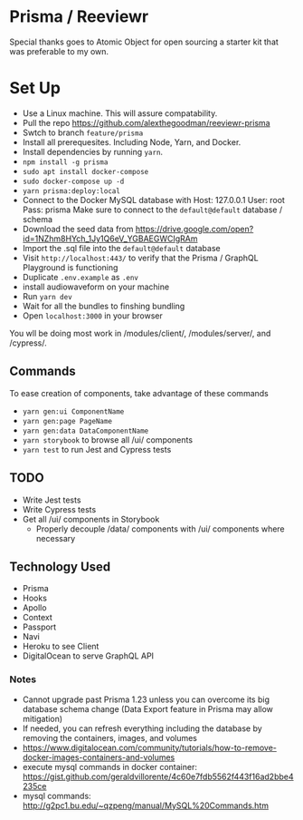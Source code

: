 # Prisma / Reeviewr

Special thanks goes to Atomic Object for open sourcing a starter kit that was preferable to my own.

# Set Up

- Use a Linux machine. This will assure compatability.
- Pull the repo https://github.com/alexthegoodman/reeviewr-prisma
- Swtch to branch `feature/prisma`
- Install all prerequesites. Including Node, Yarn, and Docker.
- Install dependencies by running `yarn`.
- `npm install -g prisma`
- `sudo apt install docker-compose`
- `sudo docker-compose up -d`
- `yarn prisma:deploy:local`
- Connect to the Docker MySQL database with
  Host: 127.0.0.1
  User: root
  Pass: prisma
  Make sure to connect to the `default@default` database / schema
- Download the seed data from https://drive.google.com/open?id=1NZhm8HYch_1Jy1Q6eV_YGBAEGWCIgRAm
- Import the .sql file into the `default@default` database
- Visit `http://localhost:443/` to verify that the Prisma / GraphQL Playground is functioning
- Duplicate `.env.example` as `.env`
- install audiowaveform on your machine
- Run `yarn dev`
- Wait for all the bundles to finshing bundling
- Open `localhost:3000` in your browser

You wll be doing most work in /modules/client/, /modules/server/, and /cypress/.

## Commands

To ease creation of components, take advantage of these commands

- `yarn gen:ui ComponentName`
- `yarn gen:page PageName`
- `yarn gen:data DataComponentName`
- `yarn storybook` to browse all /ui/ components
- `yarn test` to run Jest and Cypress tests

## TODO

- Write Jest tests
- Write Cypress tests
- Get all /ui/ components in Storybook
  - Properly decouple /data/ components with /ui/ components where necessary

## Technology Used

- Prisma
- Hooks
- Apollo
- Context
- Passport
- Navi
- Heroku to see Client
- DigitalOcean to serve GraphQL API

### Notes

- Cannot upgrade past Prisma 1.23 unless you can overcome its big database schema change (Data Export feature in Prisma may allow mitigation)
- If needed, you can refresh everything including the database by removing the containers, images, and volumes
- https://www.digitalocean.com/community/tutorials/how-to-remove-docker-images-containers-and-volumes
- execute mysql commands in docker container: https://gist.github.com/geraldvillorente/4c60e7fdb5562f443f16ad2bbe4235ce
- mysql commands: http://g2pc1.bu.edu/~qzpeng/manual/MySQL%20Commands.htm
